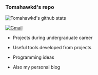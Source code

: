 ### Tomahawkd's repo

![Tomahawkd's github stats](https://github-readme-stats.vercel.app/api?username=Tomahawkd)

<a href="mailto:tomahawkd00@outlook.com"><img src="https://img.shields.io/badge/-Gmail-c14438?style=flat&logo=Gmail&logoColor=white" alt="Gmail"></a>

- Projects during undergraduate career

- Useful tools developed from projects

- Programming ideas

- Also my personal blog

